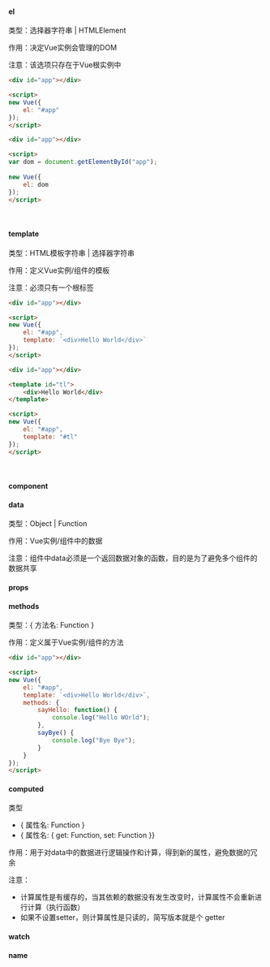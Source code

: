 #### el

类型：选择器字符串 | HTMLElement

作用：决定Vue实例会管理的DOM

注意：该选项只存在于Vue根实例中

```html
<div id="app"></div>

<script>
new Vue({
    el: "#app" 
});
</script>
```

```html
<div id="app"></div>

<script>
var dom = document.getElementById("app");
    
new Vue({
    el: dom 
});
</script>
```

<br/>

#### template

类型：HTML模板字符串 | 选择器字符串

作用：定义Vue实例/组件的模板

注意：必须只有一个根标签

```html
<div id="app"></div>

<script>
new Vue({
    el: "#app",
    template: `<div>Hello World</div>`
});
</script>
```

```html
<div id="app"></div>

<template id="tl">
    <div>Hello World</div>
</template>

<script>
new Vue({
    el: "#app",
    template: "#tl"
});
</script>
```

<br/>

#### component

#### data

类型：Object | Function

作用：Vue实例/组件中的数据

注意：组件中data必须是一个返回数据对象的函数，目的是为了避免多个组件的数据共享

#### props

#### methods

类型：{ 方法名: Function }

作用：定义属于Vue实例/组件的方法

```html
<div id="app"></div>

<script>
new Vue({
    el: "#app",
    template: `<div>Hello World</div>`,
    methods: {
        sayHello: function() {
            console.log("Hello WOrld");
        },
        sayBye() {
            console.log("Bye Bye");
        }
    }
});
</script>
```

#### computed

类型

* { 属性名: Function }
* { 属性名: { get: Function, set: Function }}

作用：用于对data中的数据进行逻辑操作和计算，得到新的属性，避免数据的冗余

注意：

* 计算属性是有缓存的，当其依赖的数据没有发生改变时，计算属性不会重新进行计算（执行函数）
* 如果不设置setter，则计算属性是只读的，简写版本就是个 getter

#### watch

#### name

